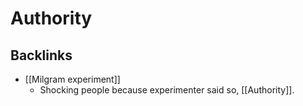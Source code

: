 # Authority

## Backlinks
* [[Milgram experiment]]
	* Shocking people because experimenter said so, [[Authority]].

<!-- {BearID:5CCA22FA-4EF9-4193-BE51-843290028271-37104-000005226202FCFC} -->
